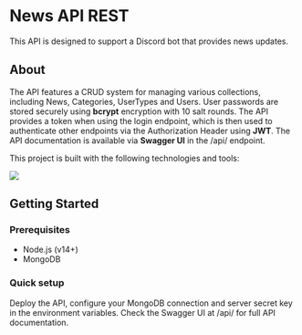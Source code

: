 # News API REST
This API is designed to support a Discord bot that provides news updates.

## About
The API features a CRUD system for managing various collections, including News, Categories, UserTypes and Users. User passwords are stored securely using **bcrypt** encryption with 10 salt rounds. The API provides a token when using the login endpoint, which is then used to authenticate other endpoints via the Authorization Header using **JWT**. The API documentation is available via **Swagger UI** in the /api/ endpoint.

This project is built with the following technologies and tools:

<p align="left">  
  <img src="https://skillicons.dev/icons?i=mongodb,nodejs,postman,express&perline=7&theme=dark" >
</p>

## Getting Started
### Prerequisites
- Node.js (v14+)
- MongoDB
### Quick setup
Deploy the API, configure your MongoDB connection and server secret key in the environment variables. Check the Swagger UI at /api/ for full API documentation.

